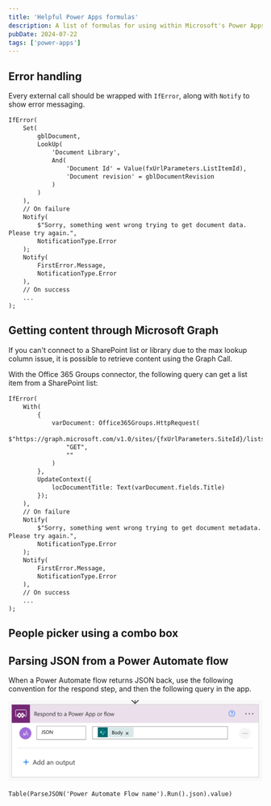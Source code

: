 ```yaml
---
title: 'Helpful Power Apps formulas'
description: A list of formulas for using within Microsoft's Power Apps.
pubDate: 2024-07-22
tags: ['power-apps']
---
```


## Error handling

Every external call should be wrapped with `IfError`, along with `Notify` to show error messaging.

```powerquery
IfError(
    Set(
        gblDocument,
        LookUp(
            'Document Library',
            And(
                'Document Id' = Value(fxUrlParameters.ListItemId),
                'Document revision' = gblDocumentRevision
            )
        )
    ),
    // On failure
    Notify(
        $"Sorry, something went wrong trying to get document data. Please try again.",
        NotificationType.Error
    );
    Notify(
        FirstError.Message,
        NotificationType.Error
    ),
    // On success
    ...
);
```

## Getting content through Microsoft Graph

If you can't connect to a SharePoint list or library due to the max lookup column issue, it is possible to retrieve content using the Graph Call.

With the Office 365 Groups connector, the following query can get a list item from a SharePoint list:

```powerquery
IfError(
    With(
        {
            varDocument: Office365Groups.HttpRequest(
                $"https://graph.microsoft.com/v1.0/sites/{fxUrlParameters.SiteId}/lists/{fxUrlParameters.ListId}/items/{fxUrlParameters.ListItemId}",
                "GET",
                ""
            )
        },
        UpdateContext({
            locDocumentTitle: Text(varDocument.fields.Title)
        });
    ),
    // On failure
    Notify(
        $"Sorry, something went wrong trying to get document metadata. Please try again.",
        NotificationType.Error
    );
    Notify(
        FirstError.Message,
        NotificationType.Error
    ),
    // On success
    ...
);
```

## People picker using a combo box

## Parsing JSON from a Power Automate flow

When a Power Automate flow returns JSON back, use the following convention for the respond step, and then the following query in the app.

![Screenshot of a Power Automate Flow with a response action](../images/2024-07-22-helpful-power-apps-formulas-1.png)

```powerquery
Table(ParseJSON('Power Automate Flow name').Run().json).value)
```
